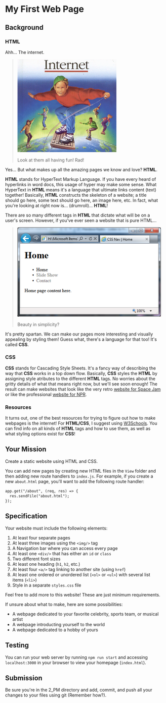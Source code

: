 # My First Web Page

## Background

### HTML

Ahh... The internet.

> ![The Internet](./surfingtheinternet.gif)
>
> Look at them all having fun! Rad!

Yes... But what makes up all the amazing pages we know and love? **HTML**.

**HTML** stands for HyperText Markup Language. If you have every heard of hyperlinks in word docs, this usage of hyper may make some sense. What HyperText in **HTML** means it's a language that ultimate links content (text) together! Basically, **HTML** constructs the skeleton of a website; a title should go here, some text should go here, an image here, etc. In fact, what you're looking at right now is... (drumroll)... **HTML**!

There are so many different tags in **HTML** that dictate what will be on a user's screen. However, if you've ever seen a website that is pure HTML...

> ![Pure HTML](./purehtml.png)
>
> Beauty in simplicity?

It's pretty spartan. We can make our pages more interesting and visually appealing by styling them! Guess what, there's a language for that too! It's called **CSS**.

### CSS

**CSS** stands for Cascading Style Sheets. It's a fancy way of describing the way that **CSS** works in a top down flow. Basically, **CSS** styles the **HTML** by assigning style atributes to the different **HTML** tags. No worries about the gritty details of what that means right now, but we'll see soon enough! The result can make websites that look like the very retro [website for Space Jam](https://www.warnerbros.com/archive/spacejam/movie/jam.htm) or like the professional [website for NPR](https://www.npr.org/).

### Resources

It turns out, one of the best resources for trying to figure out how to make webpages is the internet! For **HTML/CSS**, I suggest using [W3Schools](https://www.w3schools.com/). You can find info on all kinds of **HTML** tags and how to use them, as well as what styling options exist for **CSS**!

## Your Mission

Create a static website using HTML and CSS.

You can add new pages by creating new HTML files in the `View` folder and then adding new route handlers to `index.js`. For example, if you create a new `about.html` page, you'll want to add the following route handler:

```
app.get("/about", (req, res) => {
  res.sendFile("about.html");
});
```

## Specification

Your website must include the following elements:

1. At least four separate pages
2. At least three images using the `<img/>` tag
3. A Navigation bar where you can access every page
4. At least one `<div/>` that has either an `id` or `class`
5. Two different font sizes
6. At least one heading (`h1`, `h2`, etc.)
7. At least four `<a/>` tag linking to another site (using `href`)
8. At least one ordered or unordered list (`<ol>` or `<ul>`) with several list items (`<li>`)
9. Style in a separate `styles.css` file

Feel free to add more to this website! These are just minimum requirements.

If unsure about what to make, here are some possibilities:

- A webpage dedicated to your favorite celebrity, sports team, or musical artist
- A webpage introducting yourself to the world
- A webpage dedicated to a hobby of yours

## Testing

You can run your web server by running `npm run start` and accessing `localhost:3000` in your browser to view your homepage (`index.html`).

## Submission

Be sure you're in the 2_PM directory and add, commit, and push all your changes to your files using git (Remember how?).
